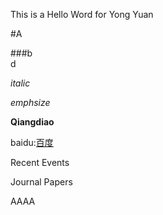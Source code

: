 This is a Hello Word for Yong Yuan

#A

###b <br> d


*italic*

_emphsize_


**Qiangdiao**

baidu:[百度](https://www.baidu.com)

Recent Events




Journal Papers


AAAA
